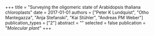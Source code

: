 +++
title = "Surveying the oligomeric state of Arabidopsis thaliana chloroplasts"
date = 2017-01-01
authors = ["Peter K Lundquist", "Otho Mantegazza", "Anja Stefanski", "Kai Stühler", "Andreas PM Weber"]
publication_types = ["2"]
abstract = ""
selected = false
publication = "*Molecular plant*"
+++


